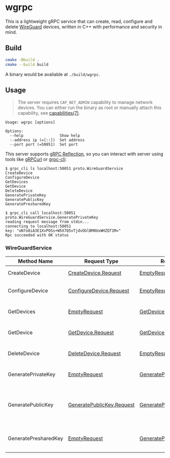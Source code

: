 wgrpc
=====

This is a lightweight gRPC service that can create, read, configure and delete [WireGuard](https://www.wireguard.com) devices, written in C++ with performance and security in mind.

Build
-----

```sh
cmake -Bbuild .
cmake --build build
```
A binary would be avaliable at `./build/wgrpc`.

Usage
-----


> The server requires `CAP_NET_ADMIN` capability to manage network devices. You can either run the binary as root or manually attach this capability, see [capabilities(7)](https://www.man7.org/linux/man-pages/man7/capabilities.7.html).

```
Usage: wgrpc [options]

Options:
  --help                Show help
  --address ip (=[::])  Set address
  --port port (=50051)  Set port
```

This server supports [gRPC Reflection](https://grpc.io/docs/guides/reflection/), so you can interact with server using tools like [gRPCurl](https://github.com/fullstorydev/grpcurl) or [grpc-cli](https://github.com/grpc/grpc/blob/master/doc/command_line_tool.md):
```
$ grpc_cli ls localhost:50051 proto.WireGuardService
CreateDevice
ConfigureDevice
GetDevices
GetDevice
DeleteDevice
GeneratePrivateKey
GeneratePublicKey
GeneratePresharedKey
```
```
$ grpc_cli call localhost:50051 proto.WireGuardService.GeneratePrivateKey
reading request message from stdin...
connecting to localhost:50051
key: "oN7o8iA3E1XvPOSs+W5X7Q5vTjdvOGlBM0UxWHZQT1M="
Rpc succeeded with OK status
```

### WireGuardService

| Method Name | Request Type | Response Type | Description |
| --- | --- | --- | --- |
| CreateDevice | [CreateDevice.Request](#proto.CreateDevice.Request) | [EmptyResponse](#proto.EmptyResponse) | Creates a device |
| ConfigureDevice | [ConfigureDevice.Request](#proto.ConfigureDevice.Request) | [EmptyResponse](#proto.EmptyResponse) | Configures a device by name |
| GetDevices | [EmptyRequest](#proto.EmptyRequest) | [GetDevices.Response](#proto.GetDevices.Response) | Returns current devices |
| GetDevice | [GetDevice.Request](#proto.GetDevice.Request) | [GetDevice.Response](#proto.GetDevice.Response) | Returns a device by name |
| DeleteDevice | [DeleteDevice.Request](#proto.DeleteDevice.Request) | [EmptyResponse](#proto.EmptyResponse) | Deletes a device by name |
| GeneratePrivateKey | [EmptyRequest](#proto.EmptyRequest) | [GeneratePrivateKey.Response](#proto.GeneratePrivateKey.Response) | Generates a new private key |
| GeneratePublicKey | [GeneratePublicKey.Request](#proto.GeneratePublicKey.Request) | [GeneratePublicKey.Response](#proto.GeneratePublicKey.Response) | Generates a new public key from a provided private key |
| GeneratePresharedKey | [EmptyRequest](#proto.EmptyRequest) | [GeneratePresharedKey.Response](#proto.GeneratePresharedKey.Response) | Generates a new preshared key |